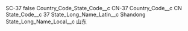 <?xml version="1.0" encoding="UTF-8"?>
<CustomMetadata xmlns="http://soap.sforce.com/2006/04/metadata" xmlns:xsi="http://www.w3.org/2001/XMLSchema-instance" xmlns:xsd="http://www.w3.org/2001/XMLSchema">
    <label>SC-37</label>
    <protected>false</protected>
    <values>
        <field>Country_Code_State_Code__c</field>
        <value xsi:type="xsd:string">CN-37</value>
    </values>
    <values>
        <field>Country_Code__c</field>
        <value xsi:type="xsd:string">CN</value>
    </values>
    <values>
        <field>State_Code__c</field>
        <value xsi:type="xsd:string">37</value>
    </values>
    <values>
        <field>State_Long_Name_Latin__c</field>
        <value xsi:type="xsd:string">Shandong</value>
    </values>
    <values>
        <field>State_Long_Name_Local__c</field>
        <value xsi:type="xsd:string">山东</value>
    </values>
</CustomMetadata>
